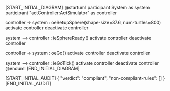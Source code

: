 [START_INITIAL_DIAGRAM]
@startuml
participant System as system
participant "actController:ActSimulator" as controller

controller -> system : oeSetupSphere(shape-size=37.6, num-turtles=800)
activate controller
deactivate controller

system --> controller : ieSphereReady()
activate controller
deactivate controller

controller -> system : oeGo()
activate controller
deactivate controller

system --> controller : ieGoTick()
activate controller
deactivate controller
@enduml
[END_INITIAL_DIAGRAM]

[START_INITIAL_AUDIT]
{
  "verdict": "compliant",
  "non-compliant-rules": []
}
[END_INITIAL_AUDIT]